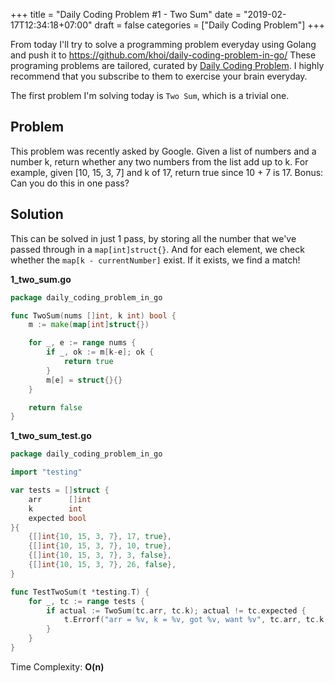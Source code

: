 +++
title = "Daily Coding Problem #1 - Two Sum"
date = "2019-02-17T12:34:18+07:00"
draft = false
categories = ["Daily Coding Problem"]
+++

From today I'll try to solve a programming problem everyday using Golang and push it to https://github.com/khoi/daily-coding-problem-in-go/
These programing problems are tailored, curated by [Daily Coding Problem](https://www.dailycodingproblem.com/). I highly recommend that you subscribe to them to exercise your brain everyday.

The first problem I'm solving today is `Two Sum`, which is a trivial one.

## Problem

This problem was recently asked by Google.
Given a list of numbers and a number k, return whether any two numbers from the
list add up to k.
For example, given [10, 15, 3, 7] and k of 17, return true since 10 + 7 is 17.
Bonus: Can you do this in one pass?

## Solution

This can be solved in just 1 pass, by storing all the number that we've passed through in a `map[int]struct{}`. And for each element, we check whether the `map[k - currentNumber]` exist. If it exists, we find a match!

**1_two_sum.go**
```go
package daily_coding_problem_in_go

func TwoSum(nums []int, k int) bool {
	m := make(map[int]struct{})

	for _, e := range nums {
		if _, ok := m[k-e]; ok {
			return true
		}
		m[e] = struct{}{}
	}

	return false
}
```

**1_two_sum_test.go**
```go
package daily_coding_problem_in_go

import "testing"

var tests = []struct {
	arr      []int
	k        int
	expected bool
}{
	{[]int{10, 15, 3, 7}, 17, true},
	{[]int{10, 15, 3, 7}, 10, true},
	{[]int{10, 15, 3, 7}, 3, false},
	{[]int{10, 15, 3, 7}, 26, false},
}

func TestTwoSum(t *testing.T) {
	for _, tc := range tests {
		if actual := TwoSum(tc.arr, tc.k); actual != tc.expected {
			t.Errorf("arr = %v, k = %v, got %v, want %v", tc.arr, tc.k, actual, tc.expected)
		}
	}
}
```

Time Complexity: **O(n)**



